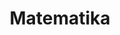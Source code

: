 ---
title: Matematika
category: puisi
content: 
  Jika maka
  Terdapat semua
  Sedemikian sehingga
  Entah apa
  Dengan angka
  Selain hampa
  Dalam berkata
  Tanpa bahasa
  Untuk semesta
  Mau kombinatorika
  Ataupun statistika
  Sama saja
  Karena 
  tetap hanya
  Abstraksi dunia
  Dalam logika
  Tanpa rasa
  Bagai sastra
  Tanpa makna	
---